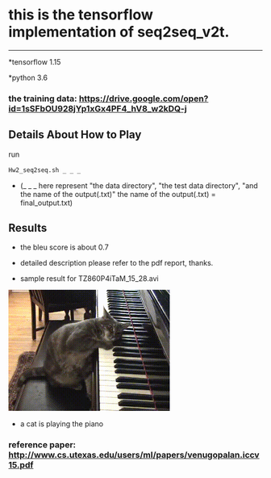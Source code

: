 # this is the tensorflow implementation of seq2seq_v2t.
---

[//]: # (Image References)

[image1]: ./TZ860P4iTaM_15_28.gif

*tensorflow 1.15

*python 3.6

### the training data: https://drive.google.com/open?id=1sSFbOU928jYp1xGx4PF4_hV8_w2kDQ-j

## Details About How to Play

run

```sh
Hw2_seq2seq.sh _ _ _
```

* (_ _ _ here represent "the data directory", "the test data directory", "and the name of the output(.txt)"
the name of the output(.txt) = final_output.txt)

## Results

* the bleu score is about 0.7

* detailed description please refer to the pdf report, thanks.

* sample result for TZ860P4iTaM_15_28.avi

![alt text][image1]

* a cat is playing the piano

### reference paper: http://www.cs.utexas.edu/users/ml/papers/venugopalan.iccv15.pdf
